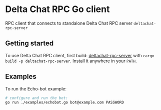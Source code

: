 # Delta Chat RPC Go client

RPC client that connects to standalone Delta Chat RPC server `deltachat-rpc-server`


## Getting started

To use Delta Chat RPC client, first build: [deltachat-rpc-server](https://github.com/deltachat/deltachat-core-rust/tree/master/deltachat-rpc-server) with `cargo build -p deltachat-rpc-server`.
Install it anywhere in your `PATH`.

## Examples

To run the Echo-bot example:

```sh
# configure and run the bot:
go run ./examples/echobot.go bot@example.com PASSWORD
```
